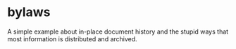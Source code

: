 bylaws
======

A simple example about in-place document history and the stupid ways that most information is distributed and archived.